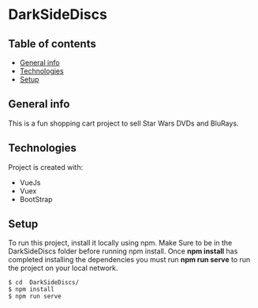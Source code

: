 # DarkSideDiscs

## Table of contents
* [General info](#general-info)
* [Technologies](#technologies)
* [Setup](#setup)

## General info
This is a fun shopping cart project to sell Star Wars DVDs and BluRays. 
	
## Technologies
Project is created with:
* VueJs
* Vuex 
* BootStrap
	
## Setup
To run this project, install it locally using npm.
Make Sure to be in the DarkSideDiscs folder before running npm install.
Once **npm install** has completed installing the dependencies you must run 
**npm run serve** to run the project on your local network.

```
$ cd  DarkSideDiscs/
$ npm install
$ npm run serve
```
